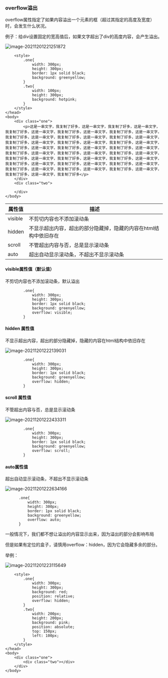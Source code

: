 ### overflow溢出

overflow属性指定了如果内容溢出一个元素的框（超过其指定的高度及宽度）时，会发生什么状况。



例子：给div设置固定的宽高值后，如果文字超出了div的高度内容，会产生溢出。



![image-20211201221251872](15overflow溢出.assets/image-20211201221251872.png)

```
    <style>
        .one{
            width: 300px;
            height: 300px;
            border: 1px solid black;
            background: greenyellow;
        }
        .two{
            width: 100px;
            height: 300px;
            background: hotpink;
        }
    </style>
</head>
<body>
    <div class="one">
        <p>这是一串文字，我复制了好多，这是一串文字，我复制了好多，这是一串文字，我复制了好多，这是一串文字，我复制了好多，这是一串文字，我复制了好多，这是一串文字，我复制了好多，这是一串文字，我复制了好多，这是一串文字，我复制了好多，这是一串文字，我复制了好多，这是一串文字，我复制了好多，这是一串文字，我复制了好多，这是一串文字，我复制了好多，这是一串文字，我复制了好多，这是一串文字，我复制了好多，这是一串文字，我复制了好多，这是一串文字，我复制了好多，这是一串文字，我复制了好多，这是一串文字，我复制了好多，这是一串文字，我复制了好多，这是一串文字，我复制了好多，这是一串文字，我复制了好多，这是一串文字，我复制了好多，这是一串文字，我复制了好多，这是一串文字，我复制了好多，这是一串文字，我复制了好多，这是一串文字，我复制了好多，这是一串文字，我复制了好多，这是一串文字，我复制了好多</p>
    </div>
    <div class="two">

    </div>
</body>
```



| 属性值  | 描述                                                         |
| ------- | ------------------------------------------------------------ |
| visible | 不剪切内容也不添加滚动条                                     |
| hidden  | 不显示超出内容，超出的部分隐藏掉，隐藏的内容在html结构中依旧存在 |
| scroll  | 不管超出内容与否，总是显示滚动条                             |
| auto    | 超出自动显示滚动条，不超出不显示滚动条                       |

 

#### visible属性值（默认值）

不剪切内容也不添加滚动条，默认溢出

```
        .one{
            width: 300px;
            height: 300px;
            border: 1px solid black;
            background: greenyellow;
            overflow: visible;
        }
```



#### hidden  属性值

不显示超出内容，超出的部分隐藏掉，隐藏的内容在html结构中依旧存在

![image-20211201222139031](15overflow溢出.assets/image-20211201222139031.png)



```
        .one{
            width: 300px;
            height: 300px;
            border: 1px solid black;
            background: greenyellow;
            overflow: hidden;
        }
```



#### scroll 属性值

不管超出内容与否，总是显示滚动条

![image-20211201222433311](15overflow溢出.assets/image-20211201222433311.png)

```
        .one{
            width: 300px;
            height: 300px;
            border: 1px solid black;
            background: greenyellow;
            overflow: scroll;
        }
```



#### auto属性值

超出自动显示滚动条，不超出不显示滚动条

![image-20211201222634166](15overflow溢出.assets/image-20211201222634166.png)

```
      .one{
          width: 300px;
          height: 300px;
          border: 1px solid black;
          background: greenyellow;
          overflow: auto;
      }
```



一般情况下，我们都不想让溢出的内容显示出来，因为溢出的部分会影响布局

但是如果有定位的盒子，请慎用overflow：hidden，因为它会隐藏多余的部分。

举例：



![image-20211201223115649](15overflow溢出.assets/image-20211201223115649.png)

```
    <style>
        .one{
            width: 300px;
            height: 300px;
            background: red;
            position: relative;
            overflow: hidden;
        }
        .two{
            width: 200px;
            height: 200px;
            background: pink;
            position: absolute;
            top: 150px;
            left: 100px;
        }
    </style>
</head>
<body>
    <div class="one">
        <div class="two"></div>
    </div>
</body>
```

